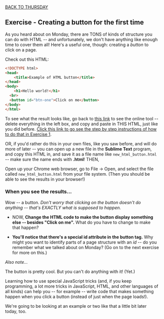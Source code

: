 [BACK TO THURSDAY](https://witny-summer-guild-2018.github.io/thursday)

## **Exercise - Creating a button for the first time**

As you heard about on Monday, there are TONS of kinds of structure you can do with HTML -- and unfortunately, we don't have anything like enough time to cover them all! Here's a useful one, though: creating a *button* to click on a page.

Check out this HTML:

```html
<!DOCTYPE html>
<head>
    <title>Example of HTML button</title>
</head>
<body>
	<h1>Hello world!</h1>
  <br>
  <button id="btn-one">Click on me</button>
</body>
</html>  
```

To see what the result looks like, go back to [this link](https://www.tutorialrepublic.com/codelab.php?topic=html&file=simple-document) to see the online tool -- delete everything in the left box, and copy and paste in THIS HTML, just like you did before. [Click this link to go see the step by step instructions of how to do that in Exercise 1](day4_intro_ex1.md).

OR, if you'd rather do this in your own files, like you saw before, and will do more of later --  you can open up a new file in the **Sublime Text** program, and copy this HTML in, and save it as a file name like `new_html_button.html` -- make sure the name ends with **.html**! THEN,

Open up your Chrome web browser, go to File -> Open, and select the file called `new_html_button.html` from your file system. (Then you should be able to see the results in your browser!)

### **When you see the results...**

Wow -- a button. *Don't worry that clicking on the button doesn't do anything -- that's EXACTLY what is supposed to happen.*

* NOW, **Change the HTML code to make the button display something else -- besides "Click on me".** What do you have to change to make that happen?

* **You'll notice that there's a special id attribute in the button tag.** Why might you want to identify parts of a page structure with an *id* -- do you remember what we talked about on Monday? (Go on to the next exercise for more on this.)


*Also note...*

The button is pretty cool. But you can't do anything with it! (Yet.)

Learning how to use special JavaScript tricks (and, if you keep programming, a lot more tricks in JavaScript, HTML, and other languages of all kinds) can help you -- for example -- write code that makes something happen when you click a button (instead of just when the page loads!).

We're going to be looking at an example or two like that a little bit later today, too.
